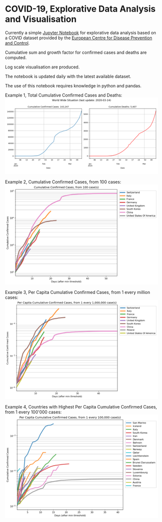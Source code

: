 # COVID-19, Explorative Data Analysis and Visualisation

Currently a simple [Jupyter Notebook](https://github.com/ilmitch/covid_eda/blob/master/backend/working/COVID-EDA.ipynb) for explorative data analysis based on a COVID dataset provided by the [European Centre for Disease Prevention and Control](https://www.ecdc.europa.eu/en/publications-data/download-todays-data-geographic-distribution-covid-19-cases-worldwide).

Cumulative sum and growth factor for confirmed cases and deaths are computed.

Log scale visualisation are produced.

The notebook is updated daily with the latest available dataset.

The use of this notebook requires knowledge in python and pandas.

Example 1, Total Cumulative Confirmed Cases and Deaths:
![alt text](https://github.com/ilmitch/covid_eda/blob/master/backend/working/_output/pics/total_cumsum.png "Total Cumulative Confirmed Cases and Deaths")

Example 2, Cumulative Confirmed Cases, from 100 cases:
![alt text](https://github.com/ilmitch/covid_eda/blob/master/backend/working/_output/pics/cumsum_cases.png "Cumulative Sum Confirmed Cases")

Example 3, Per Capita Cumulative Confirmed Cases, from 1 every million cases:
![alt text](https://github.com/ilmitch/covid_eda/blob/master/backend/working/_output/pics/cumsum_cases_capita.png "Per Capita Cumulative Confirmed Cases")

Example 4, Countries with Highest Per Capita Cumulative Confirmed Cases, from 1 every 100'000 cases:
![alt text](https://github.com/ilmitch/covid_eda/blob/master/backend/working/_output/pics/cumsum_cases_capita_high.png "Highest Per Capita Cumulative Confirmed Cases")